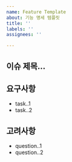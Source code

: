 ```yaml
---
name: Feature Template
about: 기능 명세 템플릿
title: ''
labels: ''
assignees: ''

---
```


## 이슈 제목...

## 요구사항
- task..1
- task..2

## 고려사항
- question..1
- question..2
